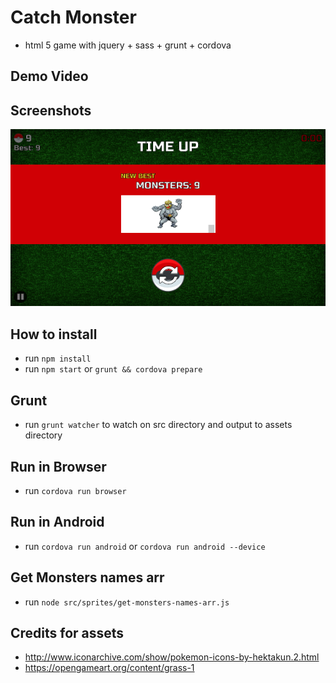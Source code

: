 # Catch Monster
* html 5 game with jquery + sass + grunt + cordova

## Demo Video


## Screenshots
![screenshots](https://raw.githubusercontent.com/LiorRabinovich/catchmonsters/master/screenshots/screenshots.gif)

## How to install
* run `npm install`
* run `npm start` or `grunt && cordova prepare`

## Grunt
* run `grunt watcher` to watch on src directory and output to assets directory

## Run in Browser
* run `cordova run browser`

## Run in Android
* run `cordova run android` or `cordova run android --device`

## Get Monsters names arr
* run `node src/sprites/get-monsters-names-arr.js`

## Credits for assets
* <http://www.iconarchive.com/show/pokemon-icons-by-hektakun.2.html>
* <https://opengameart.org/content/grass-1>